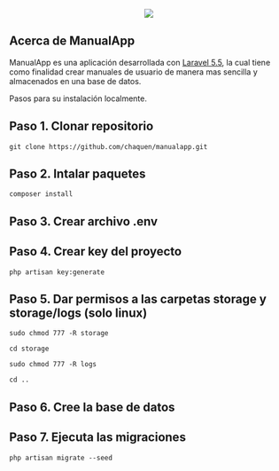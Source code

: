 <p align="center"><img src="https://laravel.com/assets/img/components/logo-laravel.svg"></p>


## Acerca de ManualApp
ManualApp es una aplicación desarrollada con [Laravel 5.5](https://laravel.com/docs/5.5), la cual tiene como finalidad crear manuales de usuario de manera mas sencilla y almacenados en una base de datos.


Pasos para su instalación localmente.

## Paso 1. Clonar repositorio
  
    git clone https://github.com/chaquen/manualapp.git

## Paso 2. Intalar paquetes
  
    composer install

## Paso 3. Crear archivo .env 

## Paso 4. Crear key del proyecto
   
    php artisan key:generate

## Paso 5. Dar permisos a las carpetas storage y storage/logs (solo linux)
	
    sudo chmod 777 -R storage	

    cd storage	
	
    sudo chmod 777 -R logs

    cd ..	

## Paso 6. Cree la base de datos

## Paso 7. Ejecuta las migraciones
	
    php artisan migrate --seed

   

	
